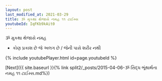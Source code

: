 ```yaml
---
layout: post
last_modified_at: 2021-03-29
title: ૐ મુકથા થેજાસે નમહ ૧૧ ટાઈમ્સ
youtubeId: IqFKb9kAit0
---
```

 
 
 ૐ મુકથા થેજાસે નમહ  
 
 -  કોણ પ્રકાશ છે જે અલગ છે / જેની પાસે શરીર નથી 
 
  
 
  
 
 
 
 
 
 


{% include youtubePlayer.html id=page.youtubeId %}
 
[Next]({{ site.baseurl }}{% link  split2/_posts/2015-04-06-ૐ સિદ્ધ ભૂંથાર્થતા નમહ ૧૧ ટાઈમ્સ.md%})
 
